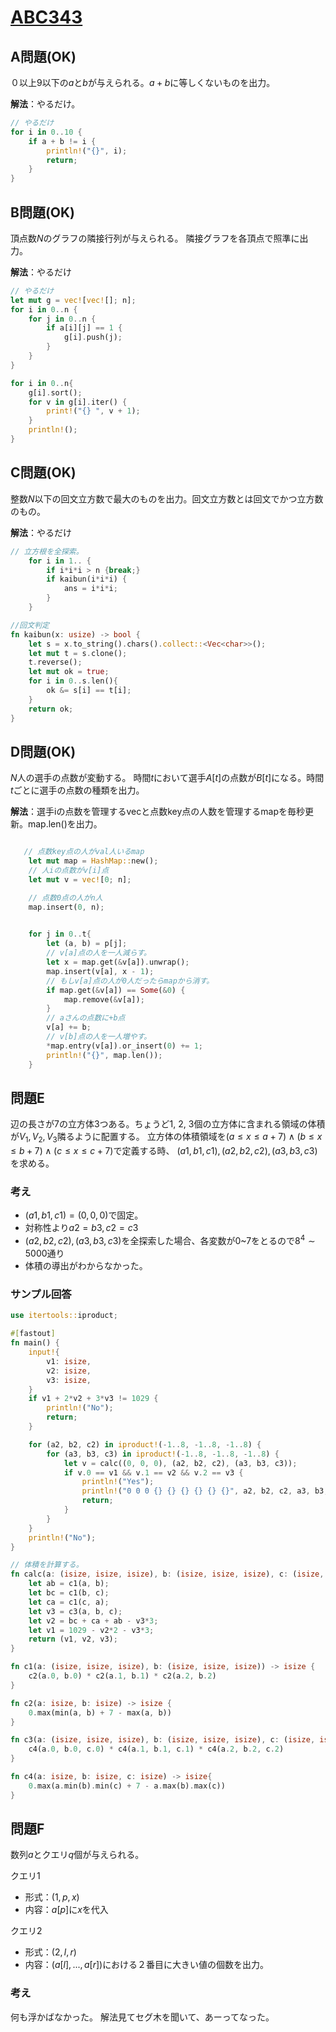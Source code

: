 # [ABC343](https://atcoder.jp/contests/abc343)

## A問題(OK)

０以上9以下の$a$と$b$が与えられる。$a + b$に等しくないものを出力。

**解法**：やるだけ。

```rust
// やるだけ
for i in 0..10 {
    if a + b != i {
        println!("{}", i);
        return;
    }
}
```

## B問題(OK)

頂点数$N$のグラフの隣接行列が与えられる。
隣接グラフを各頂点で照準に出力。

**解法**：やるだけ

```rust 
// やるだけ
let mut g = vec![vec![]; n];
for i in 0..n {
    for j in 0..n {
        if a[i][j] == 1 {
            g[i].push(j);
        }
    }
}

for i in 0..n{
    g[i].sort();
    for v in g[i].iter() {
        print!("{} ", v + 1);
    }
    println!();
}
```

## C問題(OK)

整数$N$以下の回文立方数で最大のものを出力。回文立方数とは回文でかつ立方数のもの。

**解法**：やるだけ

```rust
// 立方根を全探索。
    for i in 1.. {
        if i*i*i > n {break;}
        if kaibun(i*i*i) {
            ans = i*i*i;
        }
    }

//回文判定
fn kaibun(x: usize) -> bool {
    let s = x.to_string().chars().collect::<Vec<char>>();
    let mut t = s.clone();
    t.reverse();
    let mut ok = true;
    for i in 0..s.len(){
        ok &= s[i] == t[i];
    }
    return ok;
}
```

## D問題(OK)

$N$人の選手の点数が変動する。
時間$t$において選手$A[t]$の点数が$B[t]$になる。時間$t$ごとに選手の点数の種類を出力。

**解法**：選手iの点数を管理するvecと点数key点の人数を管理するmapを毎秒更新。map.len()を出力。

```rust 

   // 点数key点の人がval人いるmap
    let mut map = HashMap::new();
    // 人iの点数がv[i]点
    let mut v = vec![0; n];

    // 点数0点の人がn人
    map.insert(0, n);
    

    for j in 0..t{
        let (a, b) = p[j];
        // v[a]点の人を一人減らす。
        let x = map.get(&v[a]).unwrap();
        map.insert(v[a], x - 1);
        // もしv[a]点の人が0人だったらmapから消す。
        if map.get(&v[a]) == Some(&0) {
            map.remove(&v[a]);
        }
        // aさんの点数に+b点
        v[a] += b;
        // v[b]点の人を一人増やす。
        *map.entry(v[a]).or_insert(0) += 1;
        println!("{}", map.len());
    }

```

## 問題E

辺の長さが$7$の立方体3つある。ちょうど1, 2, 3個の立方体に含まれる領域の体積が$V_1, V_2, V_3$隣るように配置する。
立方体の体積領域を$(a \le x \le a + 7) \land (b \le x \le b + 7) \land (c \le x \le c + 7)$で定義する時、
$(a1, b1, c1), (a2, b2, c2), (a3, b3, c3)$を求める。

### 考え

- $(a1, b1, c1) = (0, 0, 0)$で固定。
- 対称性より$a2 = b3, c2 = c3$
- $(a2, b2, c2), (a3, b3, c3)$を全探索した場合、各変数が0~7をとるので$8^4 \sim 5000$通り
- 体積の導出がわからなかった。

### サンプル回答

```rust
use itertools::iproduct;

#[fastout]
fn main() {
    input!{
        v1: isize, 
        v2: isize, 
        v3: isize,
    }
    if v1 + 2*v2 + 3*v3 != 1029 {
        println!("No");
        return;
    }

    for (a2, b2, c2) in iproduct!(-1..8, -1..8, -1..8) {
        for (a3, b3, c3) in iproduct!(-1..8, -1..8, -1..8) {
            let v = calc((0, 0, 0), (a2, b2, c2), (a3, b3, c3));
            if v.0 == v1 && v.1 == v2 && v.2 == v3 {
                println!("Yes");
                println!("0 0 0 {} {} {} {} {} {}", a2, b2, c2, a3, b3, c3);
                return;
            }
        }
    }
    println!("No");
}

// 体積を計算する。
fn calc(a: (isize, isize, isize), b: (isize, isize, isize), c: (isize, isize, isize)) -> (isize, isize, isize){
    let ab = c1(a, b);
    let bc = c1(b, c);
    let ca = c1(c, a);
    let v3 = c3(a, b, c);
    let v2 = bc + ca + ab - v3*3;
    let v1 = 1029 - v2*2 - v3*3;
    return (v1, v2, v3);
}

fn c1(a: (isize, isize, isize), b: (isize, isize, isize)) -> isize {
    c2(a.0, b.0) * c2(a.1, b.1) * c2(a.2, b.2)
} 

fn c2(a: isize, b: isize) -> isize {
    0.max(min(a, b) + 7 - max(a, b))
}

fn c3(a: (isize, isize, isize), b: (isize, isize, isize), c: (isize, isize, isize)) -> isize {
    c4(a.0, b.0, c.0) * c4(a.1, b.1, c.1) * c4(a.2, b.2, c.2)
}

fn c4(a: isize, b: isize, c: isize) -> isize{
    0.max(a.min(b).min(c) + 7 - a.max(b).max(c))
}
```

## 問題F

数列$a$とクエリ$q$個が与えられる。

クエリ1
- 形式：$(1, p, x)$
- 内容：$a[p]$に$x$を代入

クエリ2 
- 形式：$(2, l, r)$
- 内容：$(a[l], ..., a[r])$における２番目に大きい値の個数を出力。

### 考え

何も浮かばなかった。
解法見てセグ木を聞いて、あーってなった。
